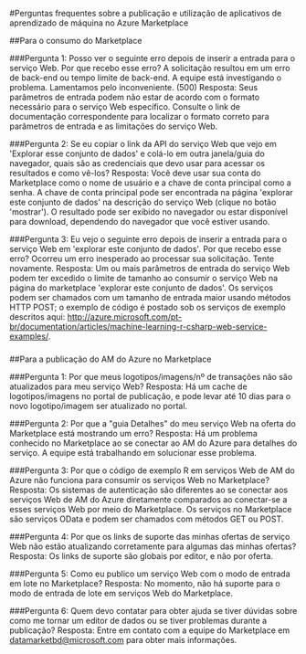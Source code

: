﻿<properties title="FAQ for publishing and using Machine Learning apps in the Azure Marketplace" pageTitle="Perguntas frequentes sobre a publicação e utilização de aplicativos de aprendizado de máquina no Azure Marketplace | Azure" description="Perguntas frequentes" metaKeywords="" services="machine-learning" solutions="" documentationCenter="" authors="jaymathe" manager="paulettm" editor="cgronlun" videoId="" scriptId="" />

<tags ms.service="machine-learning" ms.workload="data-services" ms.tgt_pltfrm="na" ms.devlang="na" ms.topic="article" ms.date="10/13/2014" ms.author="jaymathe" /> 

#Perguntas frequentes sobre a publicação e utilização de aplicativos de aprendizado de máquina no Azure Marketplace

##Para o consumo do Marketplace


###Pergunta 1: Posso ver o seguinte erro depois de inserir a entrada para o serviço Web. Por que recebo esse erro?
A solicitação resultou em um erro de back-end ou tempo limite de back-end. A equipe está investigando o problema. Lamentamos pelo inconveniente. (500)
Resposta: Seus parâmetros de entrada podem não estar de acordo com o formato necessário para o serviço Web específico. Consulte o link de documentação correspondente para localizar o formato correto para parâmetros de entrada e as limitações do serviço Web.

###Pergunta 2: Se eu copiar o link da API do serviço Web que vejo em 'Explorar esse conjunto de dados' e colá-lo em outra janela/guia do navegador, quais são as credenciais que devo usar para acessar os resultados e como vê-los?
Resposta: Você deve usar sua conta do Marketplace como o nome de usuário e a chave de conta principal como a senha. A chave de conta principal pode ser encontrada na página 'explorar este conjunto de dados' na descrição do serviço Web (clique no botão 'mostrar'). O resultado pode ser exibido no navegador ou estar disponível para download, dependendo do navegador que você estiver usando.

###Pergunta 3: Eu vejo o seguinte erro depois de inserir a entrada para o serviço Web em 'explorar este conjunto de dados'. Por que recebo esse erro?
Ocorreu um erro inesperado ao processar sua solicitação. Tente novamente.
Resposta: Um ou mais parâmetros de entrada do serviço Web podem ter excedido o limite de tamanho ao consumir o serviço Web na página do marketplace 'explorar este conjunto de dados'. Os serviços podem ser chamados com um tamanho de entrada maior usando métodos HTTP POST; o exemplo de código é postado sob os serviços de exemplo descritos aqui: http://azure.microsoft.com/pt-br/documentation/articles/machine-learning-r-csharp-web-service-examples/.

###

##Para a publicação do AM do Azure no Marketplace

###Pergunta 1: Por que meus logotipos/imagens/nº de transações não são atualizados para meu serviço Web? 
Resposta: Há um cache de logotipos/imagens no portal de publicação, e pode levar até 10 dias para o novo logotipo/imagem ser atualizado no portal.

###Pergunta 2: Por que a "guia Detalhes" do meu serviço Web na oferta do Marketplace está mostrando um erro?
Resposta: Há um problema conhecido no Marketplace ao se conectar ao AM do Azure para detalhes do serviço. A equipe está trabalhando em solucionar esse problema.

###Pergunta 3: Por que o código de exemplo R em serviços Web de AM do Azure não funciona para consumir os serviços Web no Marketplace?
Resposta: Os sistemas de autenticação são diferentes ao se conectar aos serviços Web de AM do Azure diretamente comparados ao conectar-se a esses serviços Web por meio do Marketplace. Os serviços no Marketplace são serviços OData e podem ser chamados com métodos GET ou POST. 

###Pergunta 4: Por que os links de suporte das minhas ofertas de serviço Web não estão atualizando corretamente para algumas das minhas ofertas?
Resposta: Os links de suporte são globais por editor, e não por oferta. 

###Pergunta 5: Como eu publico um serviço Web com o modo de entrada em lote no Marketplace?
Resposta: No momento, não há suporte para o modo de entrada de lote em serviços Web do Marketplace.

###Pergunta 6: Quem devo contatar para obter ajuda se tiver dúvidas sobre como me tornar um editor de dados ou se tiver problemas durante a publicação?
Resposta: Entre em contato com a equipe do Marketplace em datamarketbd@microsoft.com para obter mais informações.





